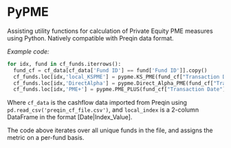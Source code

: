 # PyPME
Assisting utility functions for calculation of Private Equity PME measures using Python. Natively compatible with Preqin data format.

*Example code:*
```python
for idx, fund in cf_funds.iterrows():
  fund_cf = cf_data[cf_data['Fund ID'] == fund['Fund ID']].copy()
  cf_funds.loc[idx,'local_KSPME'] = pypme.KS_PME(fund_cf["Transaction Date"],fund_cf["Transaction Amount"],fund_cf["Transaction Category"],local_index.iloc[:,0],local_index.iloc[:,1])
  cf_funds.loc[idx,'DirectAlpha'] = pypme.Direct_Alpha_PME(fund_cf["Transaction Date"],fund_cf["Transaction Amount"],fund_cf["Transaction Category"],local_index.iloc[:,0],local_index.iloc[:,1])
  cf_funds.loc[idx,'PME+'] = pypme.PME_PLUS(fund_cf["Transaction Date"],fund_cf["Transaction Amount"],fund_cf["Transaction Category"],local_index.iloc[:,0],local_index.iloc[:,1])                      
```
Where `cf_data` is the cashflow data imported from Preqin using `pd.read_csv('preqin_cf_file.csv')`, and `local_index` is a 2-column DataFrame in the format [Date|Index_Value].

The code above iterates over all unique funds in the file, and assigns the metric on a per-fund basis.
